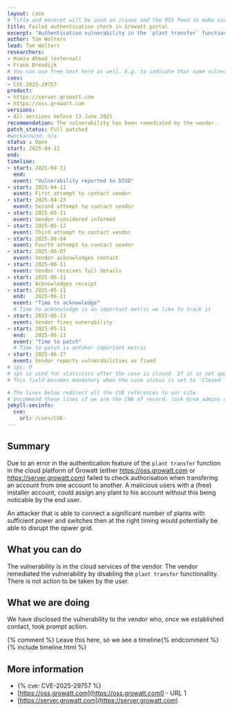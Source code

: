 ```yaml
---
layout: case
# Title and excerpt will be used on /cases and the RSS feed so make sure they reflect the case well
title: Failed authentication check in Growatt portal
excerpt: "Authentication vulnerability in the `plant transfer` function of the Growatt cloud portal allowed an attacker with an account to take over any plant form any user."
author: Tom Wolters
lead: Tom Wolters
researchers:
- Humza Ahmad (external)
- Frank Breedijk
# You can use free text here as well. E.g. to indicate that some vulnerabilities don't have CVEs assigned (yet). But, given that we discovered that you should always be able to get a CVE id from @cna_admins on Slack
cves:
- CVE-2025-29757
product: 
- https://server.growatt.com
- https://oss.growatt.com
versions: 
- All versions before 13 June 2025
recommendation: The vulnerability has been remediated by the vendor.
patch_status: Full patched
#workaround: n/a
status : Open
start: 2025-04-11
end: 
timeline:
- start: 2025-04-11
  end:
  event: "Vulnerability reported to DIVD"
- start: 2025-04-11
  event: First attempt to contact vendor
- start: 2025-04-23
  event: Second attempt to contact vendor
- start: 2025-05-11
  event: Vendor considered informed
- start: 2025-05-12
  event: Third attempt to contact vendor
- start: 2025-06-04
  event: Fourth attempt to contact vendor
- start: 2025-06-07
  event: Vendor acknowledges contact
- start: 2025-06-11
  event: Vendor receives full details
- start: 2025-06-11
  event: Acknowledges receipt
- start: 2025-05-11
  end:   2025-06-11
  event: "Time to acknowledge"
  # Time to acknowledge is an important metric we like to track it
- start: 2025-06-13
  event: Vendor fixes vunerability
- start: 2025-05-11
  end:   2025-06-13
  event: "Time to patch"
  # Time to patch is antoher important metric
- start: 2025-06-17
  event: Vendor reports vulnerabilities as fixed
# ips: 0 
# ips is used for statistics after the case is closed. If it is not applicable, you can set IPs to n/a (e.g. stolen credentials)
# This field becomes mandatory when the case status is set to 'Closed'

# The lines below redirect all the CVE references to our site
# Uncommend these lines if we are the CNA of record. (ask @cna_admins on Slack if you don't know)
jekyll-secinfo:
  cve:
    url: /cves/CVE-
---
```

## Summary

Due to an error in the authenticaiton feature of the `plant transfer` function in the cloud platform of Growatt (either https://oss.growatt.com or https://server.growatt.com) failed to check authorisation when transfering an account from one account to another. A malicious users with a (free) installer account, could assign any plant to his account without this being noticable by the end user.

An attacker that is able to connect a significant number of plants with sufficient power and switches then at the right timing would potentially be able to disrupt the opwer grid.

## What you can do

The vulnerability is in the cloud services of the vendor. The vendor remediated the vulnerability by disabling the `plant transfer` functionallity. There is not action to be taken by the user.

## What we are doing

We have disclosed the vulnerability to the vendor who, once we established contact, took prompt action.

{% comment %}  Leave this here, so we see a timeline{% endcomment %}
{% include timeline.html %}


## More information
* {% cve: CVE-2025-29757 %}
* [https://oss.growatt.com](https://oss.growatt.com0 - URL 1
* [https://server.growatt.com](https://server.growatt.com)
